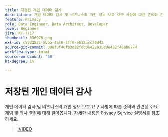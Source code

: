```yaml
---
title: 저장된 개인 데이터 감사
description: 개인 데이터 감사 및 비즈니스의 개인 정보 보호 요구 사항에 따른 준비와 관련된 주요 개념 및 의사 결정에 대해 알아봅니다.
feature: Privacy
role: Data Engineer, Data Architect, Developer
level: Beginner
jira: KT-7717
thumbnail: 336076.png
exl-id: c5533831-5bba-45c6-8ff8-eb38accf0d42
source-git-commit: 00ef0f40fb3d82f0c06428a35c0e402f46ab6774
workflow-type: tm+mt
source-wordcount: '60'
ht-degree: 1%

---
```


# 저장된 개인 데이터 감사

개인 데이터 감사 및 비즈니스의 개인 정보 보호 요구 사항에 따른 준비와 관련된 주요 개념 및 의사 결정에 대해 알아봅니다. 자세한 내용은 [Privacy Service 설명서](https://experienceleague.adobe.com/docs/experience-platform/privacy/home.html?lang=ko-KR)를 참조하세요.

>[!VIDEO](https://video.tv.adobe.com/v/336076?learn=on)
